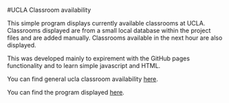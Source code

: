 #UCLA Classroom availability

This simple program displays currently available classrooms at UCLA. Classrooms displayed are from a small local database within the project files and are added manually. Classrooms available in the next hour are also displayed.

This was developed mainly to expirement with the GitHub pages functionality and to learn simple javascript and HTML.

You can find general ucla classroom availability [here](http://www.registrar.ucla.edu/Faculty-Staff/Classrooms-and-Scheduling/Classroom-Grid-Search).

You can find the program displayed [here](https://mitchellf.github.io/classrooms/).
